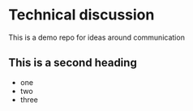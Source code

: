 # Technical discussion
This is a demo repo for ideas around communication
## This is a second heading
* one
* two
* three
